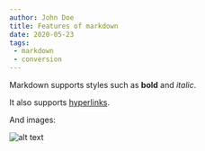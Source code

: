 ```yaml
---
author: John Doe
title: Features of markdown
date: 2020-05-23
tags:
 - markdown
 - conversion
---
```


Markdown supports styles such as **bold** and *italic*.

It also supports [hyperlinks](http://www.pythoninformer.com).

And images:

![alt text](https://www.bnyro.ga/assets/icon.svg)